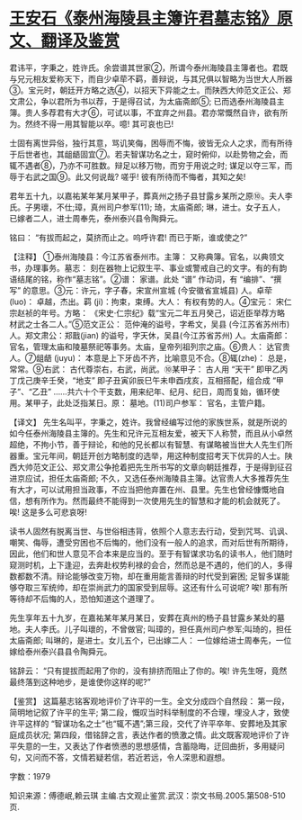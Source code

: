 # [王安石《泰州海陵县主簿许君墓志铭》原文、翻译及鉴赏](https://www.vrrw.net/wx/14186.html)

君讳平，字秉之，姓许氏。余尝谱其世家②，所谓今泰州海陵县主簿者也。君既与兄元相友爱称天下，而自少卓荦不羁，善辩说，与其兄俱以智略为当世大人所器③。宝元时，朝廷开方略之选④，以招天下异能之士。而陕西大帅范文正公、郑文肃公，争以君所为书以荐，于是得召试，为太庙斋郎⑤; 已而选泰州海陵县主簿。贵人多荐君有大才⑥，可试以事，不宜弃之州县。君亦常慨然自许，欲有所为。然终不得一用其智能以卒。噫! 其可哀也已!

士固有离世异俗，独行其意，骂讥笑侮，困辱而不悔，彼皆无众人之求，而有所待于后世者也，其龃龉固宜⑦。若夫智谋功名之士，窥时俯仰，以赴势物之会，而辄不遇者⑧，乃亦不可胜数。辩足以移万物，而穷于用说之时; 谋足以夺三军，而辱于右武之国⑨。此又何说哉? 嗟乎! 彼有所待而不悔者，其知之矣!

君年五十九，以嘉祐某年某月某甲子，葬真州之扬子县甘露乡某所之原⑩。夫人李氏。子男瓌，不仕;璋，真州司户参军(11); 琦，太庙斋郎; 琳，进士。女子五人，已嫁者二人，进士周奉先，泰州泰兴县令陶舜元。

铭曰： “有拔而起之，莫挤而止之。呜呼许君! 而已于斯，谁或使之?”



【注释】 ①泰州海陵县：今江苏省泰州市。主簿： 又称典簿。官名，以典领文书，办理事务。墓志： 刻在器物上记叙生平、事业或警戒自己的文字。有的有韵语结尾的铭，称作“墓志铭”。②谱： 家谱。此处 “谱” 作动词，有 “编排”、“撰写” 的意思。③元：许元，字子春，宋宣州宣城 (今安徽省宣城县) 人。卓荦 (luo)： 卓越，杰出。羁 (ji)：拘束，束缚。大人： 有权有势的人。④宝元： 宋仁宗赵祯的年号。方略： 《宋史·仁宗纪》载“宝元二年五月癸己，诏近臣举荐方略材武之士各二人。”⑤范文正公： 范仲淹的谥号，字希文，吴县 (今江苏省苏州市) 人。郑文肃公：郑戬(jian) 的谥号，字天休，吴县(今江苏省苏州) 人。太庙斋郎： 官名，管理太庙和陵墓祭祀等事务。太庙，皇帝列祖列宗之庙。⑥贵人： 达官贵人。⑦龃龉 (juyu)： 本意是上下牙齿不齐，比喻意见不合。⑧辄(zhe)： 总是，常常。⑨右武： 古代尊崇右，右武，尚武。⑩某甲子： 古人用 “天干” 即甲乙丙丁戊己庚辛壬癸，“地支” 即子丑寅卯辰巳午未申酉戌亥，互相搭配，组合成 “甲子”、“乙丑” ……共六十个干支数，用来纪年、纪月、纪日，周而复始，循环使用。某甲子，此处泛指某日。原： 墓地。(11)司户参军： 官名，主管户籍。

【译文】 先生名叫平，字秉之，姓许。我曾经编写过他的家族世系，就是所说的如今任泰州海陵县主簿的。先生和兄许元互相友爱，被天下人称赞，而且从小卓然超绝，不拘小节，善于辩论，和他的兄长都以有智慧、有谋略被当世大人先生们所器重。宝元年间，朝廷开创方略制度的选举，用这种制度招考天下优异的人士。陕西大帅范文正公、郑文肃公争抢着把先生所书写的文章向朝廷推荐，于是得到征召进京应试，担任太庙斋郎; 不久，又选任泰州海陵县主簿。达官贵人大多推荐先生有大才，可以试用担当政事，不应当把他弃置在州、县里。先生也曾经慷慨地自信，想有所作为。然而最终不能得到一次使用先生的智慧和才能的机会就死了。唉! 这是多么可悲哀呀!

读书人固然有脱离当世、与世俗相违背，依照个人意志去行动，受到咒骂、讥讽、嘲笑、侮辱，遭受穷困也不后悔的，他们没有一般人的追求，而对后世有所期待，因此，他们和世人意见不合本来是应当的。至于有智谋求功名的读书人，他们随时窥测时机，上下逢迎，去奔赴权势利禄的会合，然而总是不遇的，他们的人，多得数都数不清。辩论能够改变万物，却在重用能言善辩的时代受到窘困; 足智多谋能够夺取三军统帅，却在崇尚武力的国家受到屈辱。这还有什么可说呢? 唉! 那有所等待却不后悔的人，恐怕知道这个道理了。

先生享年五十九岁，在嘉祐某年某月某日，安葬在真州的杨子县甘露乡某处的墓地。夫人李氏。儿子叫瓌的，不曾做官; 叫璋的，担任真州司户参军;叫琦的，担任太庙斋郎; 叫琳的，是进士。女儿五个，已出嫁二人： 一位嫁给进士周奉先，一位嫁给泰州泰兴县县令陶舜元。

铭辞云： “只有提拔而起用了你的，没有排挤而阻止了你的。唉! 许先生呀，竟然最终落到这种地步，是谁使你这样的呢?”

【鉴赏】 这篇墓志铭客观地评价了许平的一生。全文分成四个自然段： 第一段，简明地记叙了许平的生平; 第二段，慨叹当时科举制度的不合理，埋没人才，致使许平这样的 “智谋功名之士”也“辄不遇”;第三段，交代了许平卒年、安葬地及其家庭成员状况; 第四段，借铭辞之言，表达作者的愤激之情。此文既客观地评价了许平失意的一生，又表达了作者愤懑的思想感情，含蓄隐晦，迂回曲折，多用疑问句，又问而不答，文情若疑若信，若近若远，令人深思和遐想。

字数：1979

知识来源：傅德岷,赖云琪 主编.古文观止鉴赏.武汉：崇文书局.2005.第508-510页.

